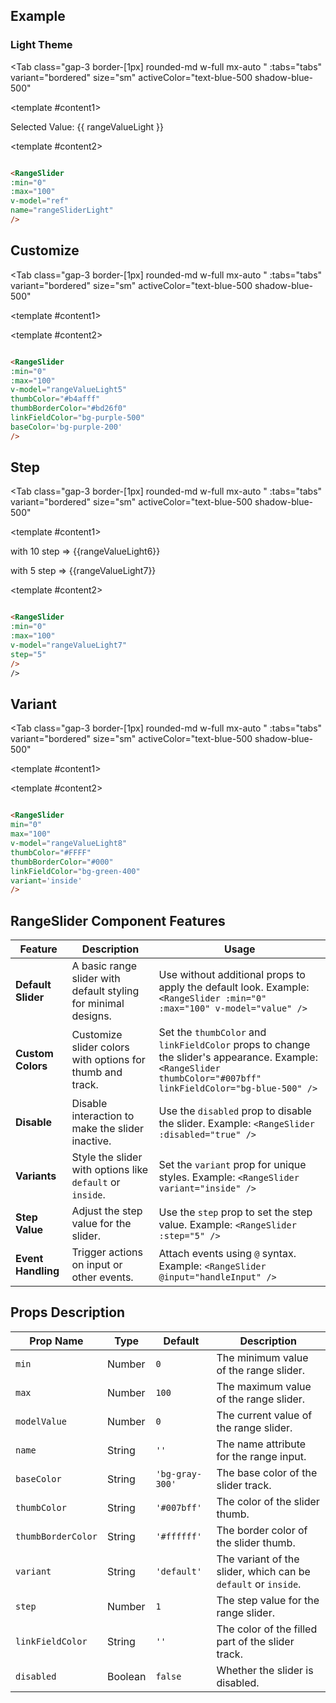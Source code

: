 
<script setup>
import { ref } from 'vue';

const rangeValueLight = ref(20);
const rangeValueLight2 = ref(24);
const rangeValueLight3 = ref(60);
const rangeValueLight4 = ref(50);
const rangeValueLight5 = ref(34);
const rangeValueLight6 = ref(10);
const rangeValueLight7 = ref(5);
const rangeValueLight8 = ref(95);
const rangeValueLight9 = ref(85);

const tabs = [
  { label: 'demo', value: 1, content: '' },
  { label: 'props', value: 2, content: ''},

]
</script>

## Example

### Light Theme

<Tab
   class="gap-3 border-[1px]  rounded-md w-full mx-auto "
    :tabs="tabs"
    variant="bordered"
    size="sm"
    activeColor="text-blue-500 shadow-blue-500"
  >

<template #content1>

<div class=" py-10  rounded-lg  flex flex-col justify-center items-center">
  
<RangeSlider
  :min="0"
  :max="100"
  v-model="rangeValueLight"
  name="rangeSliderLight"
/>

<p>Selected Value: {{ rangeValueLight }}</p>

</div

</div>

</template>

  <template #content2>

  ```md

<RangeSlider
  :min="0"
  :max="100"
  v-model="ref"
  name="rangeSliderLight"
/>

```

  </template>
</Tab>

## Customize

<Tab
   class="gap-3 border-[1px]  rounded-md w-full mx-auto "
    :tabs="tabs"
    variant="bordered"
    size="sm"
    activeColor="text-blue-500 shadow-blue-500"
  >

<template #content1>

<div class=" py-10  rounded-lg  gap-4 grid  grid-cols-2 justify-items-center">

<RangeSlider
  :min="0"
  :max="100"
  v-model="rangeValueLight2"
  thumbColor="#FFFF"
  thumbBorderColor="#F21114"
  linkFieldColor="bg-rose-500"
/>
<RangeSlider
  :min="0"
  :max="100"
  v-model="rangeValueLight3"
  thumbColor="#0cc0C4"
  thumbBorderColor="#fff"
  linkFieldColor="bg-cyan-500"
/>
<RangeSlider
  :min="0"
  :max="100"
  v-model="rangeValueLight4"
     thumbColor="#fc4"
  thumbBorderColor="#fcaE44"
  linkFieldColor="bg-yellow-500"
/>
<RangeSlider
  :min="0"
  :max="100"
  v-model="rangeValueLight5"
  thumbColor="#b4afff"
  thumbBorderColor="#bd26f0"
  linkFieldColor="bg-purple-500"
  baseColor='bg-purple-200'
/>

</div

</div>

</template>

  <template #content2>

  ```md

<RangeSlider
  :min="0"
  :max="100"
  v-model="rangeValueLight5"
  thumbColor="#b4afff"
  thumbBorderColor="#bd26f0"
  linkFieldColor="bg-purple-500"
  baseColor='bg-purple-200'
/>

```

  </template>

</Tab>

## Step

<Tab
   class="gap-3 border-[1px]  rounded-md w-full mx-auto "
    :tabs="tabs"
    variant="bordered"
    size="sm"
    activeColor="text-blue-500 shadow-blue-500"
  >

<template #content1>

<div class=" py-10  rounded-lg  gap-4 grid  grid-cols-2 justify-items-center">

<RangeSlider
  min="0"
  max="100"
  v-model="rangeValueLight6"
  thumbColor="#FFFF"
  thumbBorderColor="#F21114"
  linkFieldColor="bg-rose-500"
  step="10"
/>
<p> with 10 step => {{rangeValueLight6}}</p>
<RangeSlider
  :min="0"
  :max="100"
  v-model="rangeValueLight7"
  step="5"
/>
<p> with 5 step => {{rangeValueLight7}}</p>

</div

</div>

</template>

  <template #content2>

  ```md

<RangeSlider
  :min="0"
  :max="100"
  v-model="rangeValueLight7"
  step="5"
/>
/>

```

  </template>

</Tab>

## Variant

<Tab
   class="gap-3 border-[1px]  rounded-md w-full mx-auto "
    :tabs="tabs"
    variant="bordered"
    size="sm"
    activeColor="text-blue-500 shadow-blue-500"
  >

<template #content1>

<div class=" py-10  rounded-lg  gap-4 grid  grid-cols-2 justify-items-center">

<RangeSlider
  min="0"
  max="100"
  v-model="rangeValueLight8"
  thumbColor="#FFFF"
  thumbBorderColor="#000"
  linkFieldColor="bg-green-400"
  variant='inside'
/>
<RangeSlider
  :min="0"
  :max="100"
  v-model="rangeValueLight9"
/>

</div

</div>

</template>

  <template #content2>

  ```md

<RangeSlider
  min="0"
  max="100"
  v-model="rangeValueLight8"
  thumbColor="#FFFF"
  thumbBorderColor="#000"
  linkFieldColor="bg-green-400"
  variant='inside'
/>


```

  </template>

</Tab>

## RangeSlider Component Features

| **Feature**           | **Description**                                                                                   | **Usage**                                                                                     |
|-----------------------|---------------------------------------------------------------------------------------------------|-----------------------------------------------------------------------------------------------|
| **Default Slider**    | A basic range slider with default styling for minimal designs.                                    | Use without additional props to apply the default look. Example: `<RangeSlider :min="0" :max="100" v-model="value" />` |
| **Custom Colors**     | Customize slider colors with options for thumb and track.                                         | Set the `thumbColor` and `linkFieldColor` props to change the slider's appearance. Example: `<RangeSlider thumbColor="#007bff" linkFieldColor="bg-blue-500" />` |
| **Disable**           | Disable interaction to make the slider inactive.                                                  | Use the `disabled` prop to disable the slider. Example: `<RangeSlider :disabled="true" />`    |
| **Variants**          | Style the slider with options like `default` or `inside`.                                         | Set the `variant` prop for unique styles. Example: `<RangeSlider variant="inside" />`         |
| **Step Value**        | Adjust the step value for the slider.                                                             | Use the `step` prop to set the step value. Example: `<RangeSlider :step="5" />`               |
| **Event Handling**    | Trigger actions on input or other events.                                                         | Attach events using `@` syntax. Example: `<RangeSlider @input="handleInput" />`               |

## Props Description

| Prop Name         | Type    | Default       | Description                                                                 |
|-------------------|---------|---------------|-----------------------------------------------------------------------------|
| `min`             | Number  | `0`           | The minimum value of the range slider.                                      |
| `max`             | Number  | `100`         | The maximum value of the range slider.                                      |
| `modelValue`      | Number  | `0`           | The current value of the range slider.                                      |
| `name`            | String  | `''`          | The name attribute for the range input.                                     |
| `baseColor`       | String  | `'bg-gray-300'` | The base color of the slider track.                                         |
| `thumbColor`      | String  | `'#007bff'`   | The color of the slider thumb.                                              |
| `thumbBorderColor`| String  | `'#ffffff'`   | The border color of the slider thumb.                                       |
| `variant`         | String  | `'default'`   | The variant of the slider, which can be `default` or `inside`.              |
| `step`            | Number  | `1`           | The step value for the range slider.                                        |
| `linkFieldColor`  | String  | `''`          | The color of the filled part of the slider track.                           |
| `disabled`        | Boolean | `false`       | Whether the slider is disabled.                                             |
